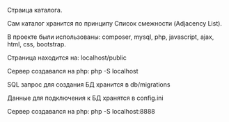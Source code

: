 Страица каталога.

Сам каталог хранится по принципу Список смежности (Adjacency List).

В проекте были использованы: composer, mysql, php, javascript, ajax, html, css, bootstrap.

Страница находится на: localhost/public

Сервер создавался на php: php -S localhost

SQL запрос для создания БД хранится в db/migrations

Данные для подключения к БД хранятся в config.ini

Сервер создавался на php: php -S localhost:8888
